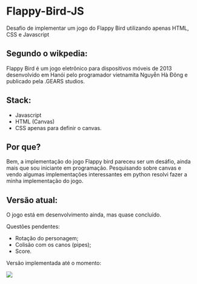 # Flappy-Bird-JS

Desafio de implementar um jogo do Flappy Bird utilizando apenas HTML, CSS e Javascript

## Segundo o wikpedia:

Flappy Bird é um jogo eletrônico para dispositivos móveis de 2013 desenvolvido em Hanói pelo programador vietnamita Nguyễn Hà Đông e publicado pela .GEARS studios.

## Stack:
* Javascript
* HTML (Canvas)
* CSS apenas para definir o canvas.

## Por que?

Bem, a implementação do jogo Flappy bird pareceu ser um desáfio, ainda mais que sou iniciante em programação. Pesquisando sobre canvas e vendo algumas implementações interessantes em python resolvi fazer a minha implementação do jogo.

## Versão atual:

O jogo está em desenvolvimento ainda, mas quase concluído.

Questões pendentes:
 * Rotação do personagem;
 * Colisão com os canos (pipes);
 * Score.
 
 Versão implementada até o momento: 
 
 ![](Explains/images/FlappyBird-video.gif)
 
